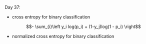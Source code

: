 Day 37:

- cross entropy for binary classification
```math
- \sum_{i}\left y_i log(p_i) + (1-y_j)log(1 - p_i) \right
```
- normalized cross entropy for binary classification
```math

```

